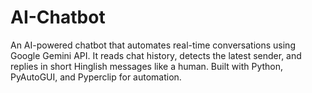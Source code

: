 # AI-Chatbot
An AI-powered chatbot that automates real-time conversations using Google Gemini API. It reads chat history, detects the latest sender, and replies in short Hinglish messages like a human. Built with Python, PyAutoGUI, and Pyperclip for automation.
